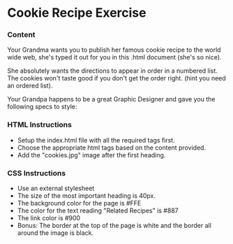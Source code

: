# Cookie Recipe Exercise

### Content

Your Grandma wants you to publish her famous cookie recipe to the world wide web, she's typed it out for you in this .html document (she's so nice).

She absolutely wants the directions to appear in order in a numbered list. The cookies won't taste good if you don't get the order right. (hint you need an ordered list).

Your Grandpa happens to be a great Graphic Designer and gave you the following specs to style:

### HTML Instructions

- Setup the index.html file with all the required tags first.
- Choose the appropriate html tags based on the content provided.
- Add the "cookies.jpg" image after the first heading.

### CSS Instructions

- Use an external stylesheet
- The size of the most important heading is 40px.
- The background color for the page is #FFE
- The color for the text reading "Related Recipes" is #887
- The link color is #900
- Bonus: The border at the top of the page is white and the border all around the image is black.
